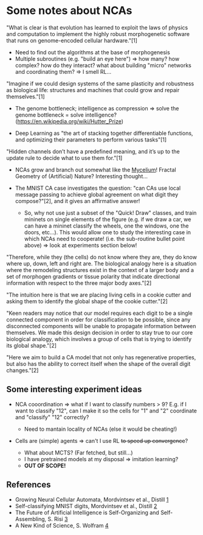 # Some notes about NCAs

"What is clear is that evolution has learned to exploit the laws of physics and computation to implement the highly robust morphogenetic software that runs on genome-encoded cellular hardware."[1]

- Need to find out the algorithms at the base of morphogenesis
- Multiple subroutines (e.g. "build an eye here") => how many? how complex? how do they interact? what about building "micro" networks and coordinating them? => I smell RL...

"Imagine if we could design systems of the same plasticity and robustness as biological life: structures and machines that could grow and repair themselves."[1]

- The genome bottleneck; intelligence as compression => solve the genome bottleneck = solve intelligence? (<https://en.wikipedia.org/wiki/Hutter_Prize>)

- Deep Learning as "the art of stacking together differentiable functions, and optimizing their parameters to perform various tasks"[1]

"Hidden channels don’t have a predefined meaning, and it’s up to the update rule to decide what to use them for."[1]

- NCAs grow and branch out somewhat like the [Mycelium](https://en.wikipedia.org/wiki/Mycelium)! Fractal Geometry of (Artificial) Nature? Interesting thought...

- The MNIST CA case investigates the question: "can CAs use local message passing to achieve global agreement on what digit they compose?"[2], and it gives an affirmative answer!
  - So, why not use just a subset of the "Quick! Draw" classes, and train mininets on single elements of the figure (e.g. if we draw a car, we can have a mininet classify the wheels, one the windows, one the doors, etc...). This would allow one to study the interesting case in which NCAs need to cooperate! (i.e. the sub-routine bullet point above) => look at experiments section below!

"Therefore, while they (the cells) do not know where they are, they do know where up, down, left and right are. The biological analogy here is a situation where the remodeling structures exist in the context of a larger body and a set of morphogen gradients or tissue polarity that indicate directional information with respect to the three major body axes."[2]

"The intuition here is that we are placing living cells in a cookie cutter and asking them to identify the global shape of the cookie cutter."[2]

"Keen readers may notice that our model requires each digit to be a single connected component in order for classification to be possible, since any disconnected components will be unable to propagate information between themselves. We made this design decision in order to stay true to our core biological analogy, which involves a group of cells that is trying to identify its global shape."[2]

"Here we aim to build a CA model that not only has regenerative properties, but also has the ability to correct itself when the shape of the overall digit changes."[2]

## Some interesting experiment ideas

- NCA cooordination => what if I want to classify numbers > 9? E.g. if I want to classify "12", can I make it so the cells for "1" and "2" coordinate and "classify" "12" correctly?
  - Need to mantain locality of NCAs (else it would be cheating!)

- Cells are (simple) agents => can't I use RL ~~to speed up convergence~~?
  - What about MCTS? (Far fetched, but still...)
  - I have pretrained models at my disposal => imitation learning?
  - **OUT OF SCOPE!**

## References

- Growing Neural Cellular Automata, Mordvintsev et al., Distill [1](https://distill.pub/2020/growing-ca)
- Self-classifying MNIST digits, Mordvintsev et al., Distill [2](https://distill.pub/2020/selforg/mnist/)
- The Future of Artificial Intelligence is Self-Organizing and Self-Assembling, S. Risi [3](https://sebastianrisi.com/self_assembling_ai/)
- A New Kind of Science, S. Wolfram [4](https://www.wolframscience.com/nks/)
